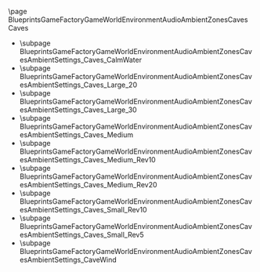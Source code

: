 \page BlueprintsGameFactoryGameWorldEnvironmentAudioAmbientZonesCaves Caves
- \subpage BlueprintsGameFactoryGameWorldEnvironmentAudioAmbientZonesCavesAmbientSettings_Caves_CalmWater
- \subpage BlueprintsGameFactoryGameWorldEnvironmentAudioAmbientZonesCavesAmbientSettings_Caves_Large_20
- \subpage BlueprintsGameFactoryGameWorldEnvironmentAudioAmbientZonesCavesAmbientSettings_Caves_Large_30
- \subpage BlueprintsGameFactoryGameWorldEnvironmentAudioAmbientZonesCavesAmbientSettings_Caves_Medium
- \subpage BlueprintsGameFactoryGameWorldEnvironmentAudioAmbientZonesCavesAmbientSettings_Caves_Medium_Rev10
- \subpage BlueprintsGameFactoryGameWorldEnvironmentAudioAmbientZonesCavesAmbientSettings_Caves_Medium_Rev20
- \subpage BlueprintsGameFactoryGameWorldEnvironmentAudioAmbientZonesCavesAmbientSettings_Caves_Small_Rev10
- \subpage BlueprintsGameFactoryGameWorldEnvironmentAudioAmbientZonesCavesAmbientSettings_Caves_Small_Rev5
- \subpage BlueprintsGameFactoryGameWorldEnvironmentAudioAmbientZonesCavesAmbientSettings_CaveWind
